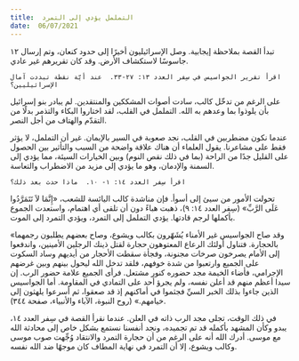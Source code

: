 ```yaml
---
title:  التململ يؤدي إلى التمرد
date:  06/07/2021
---
```


تبدأ القصة بملاحظة إيجابية.  وصل الإسرائيليون أخيرًا إلى حدود كنعان، وتم إرسال ١٢ جاسوسًا لاستكشاف الأرض.  وقد كان تقريرهم غير عادي.

`اقرأ تقرير الجواسيس في سِفر العدد ١٣: ٢٧-٣٣.  عند أيّة نقطة تبددت آمال الإسرائيليين؟`

على الرغم من تدخّل كالب، سادت أصوات المشككين والمنتقدين.  لم يبادر بنو إسرائيل بأن يلوذوا بما وعدهم به الله. التململ في القلب، لقد اختاروا البكاء والتذمر بدلًا من التقدّم والهتاف من أجل النصر.

عندما نكون مضطربين في القلب، نجد صعوبة في السير بالإيمان. غير أن التململ، لا يؤثر فقط على مشاعرنا. يقول العلماء أن هناك علاقة واضحة من السبب والتأثير بين الحصول على القليل جدًا من الراحة (بما في ذلك نقص النوم) وبين الخيارات السيئة، مما يؤدي إلى السمنة والإدمان، وهو ما يؤدي إلى مزيد من الاضطراب والتعاسة.

`اقرأ سِفر العدد ١٤: ١- ١٠.  ماذا حدث بعد ذلك؟`

تحولت الأمور من سيئ إلى أسوأ. فإن مناشدة كالب اليائسة للشعب، «إِنَّمَا لاَ تَتَمَرَّدُوا عَلَى الرَّبِّ» (سِفر العدد ١٤: ٩)، ذهبت هباءً دون أن تلقى أي اهتمام، واستعدت الجموع بأكملها لرجم قادتها. يؤدي التململ إلى التمرد، ويؤدي التمرد إلى الموت.

«وقد صاح الجواسيس غير الأمناء يُشَهّرون بكالب ويشوع، وصاح بعضهم يطلبون رجمهما بالحجارة. فتناول أولئك الرعاع المعتوهون حجارة لقتل ذينك الرجلين الأمينين، واندفعوا إلى الأمام يصرخون صرخات مجنونة، وفجأة سقطت الأحجار من أيديهم وساد السكوت على الجميع وارتعبوا من شدة خوفهم، فلقد تدخل الله ليحول بينهم وبين غرضهم الإجرامي، فأضاء الخيمة مجد حضوره كنور مشتعل. فرأى الجميع علامة حضور الرب. إن سيدا أعظم منهم قد أعلن نفسه، ولم يجرؤ أحد على التمادي في المقاومة. أما الجواسيس الذين جاءوا بذلك الخبر السيِّ فجثموا في أماكنهم إذ قد صعقوا، ثم أسرعوا يلهثون إلى خيامهم.» (روح النبوة، الآباء والأنبياء، صفحة ٣٤٤).

في ذلك الوقت، تجلى مجد الرب ذاته في العلن. عندما نقرأ القصة في سِفر العدد ١٤، يبدو وكأن المشهد بأكمله قد تم تجميده، ونجد أنفسنا نستمع بشكل خاص إلى محادثة الله مع موسى. أدرك الله أنه على الرغم من أن حجارة التمرد والانتقاد وُجِّهت صوب موسى وكالب ويشوع، إلا أن التمرد في نهاية المطاف كان موجهًا ضد الله نفسه.